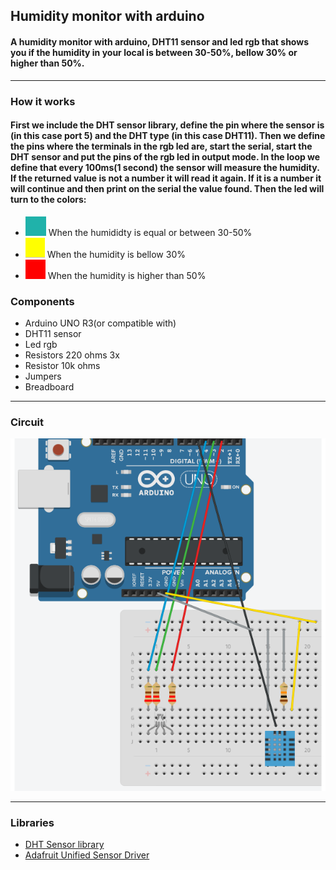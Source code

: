 ## Humidity monitor with arduino

#### A humidity monitor with arduino, DHT11 sensor and led rgb that shows you if the humidity in your local is between 30-50%, bellow 30% or higher than 50%.

---

### How it works

#### First we include the DHT sensor library, define the pin where the sensor is (in this case port 5) and the DHT type (in this case DHT11). Then we define the pins where the terminals in the rgb led are, start the serial, start the DHT sensor and put the pins of the rgb led in output mode. In the loop we define that every 100ms(1 second) the sensor will measure the humidity. If the returned value is not a number it will read it again. If it is a number it will continue and then print on the serial the value found. Then the led will turn to the colors:

- ![cian](images/cian.png) When the humididty is equal or between 30-50%
- ![yellow](images/yellow.png) When the humidity is bellow 30%
- ![red](images/red.png) When the humidity is higher than 50%

### Components

- Arduino UNO R3(or compatible with)
- DHT11 sensor
- Led rgb
- Resistors 220 ohms 3x
- Resistor 10k ohms
- Jumpers
- Breadboard

---

### Circuit

![circuiti](images/hmci.png)

---

### Libraries

- [DHT Sensor library](https://github.com/adafruit/DHT-sensor-library)
- [Adafruit Unified Sensor Driver](https://github.com/adafruit/Adafruit_Sensor)
